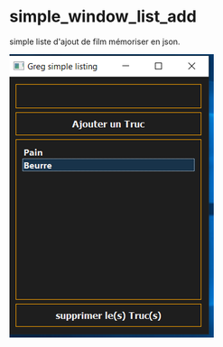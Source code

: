 # simple_window_list_add
simple liste d'ajout de film mémoriser en json.

 ![alt text](https://github.com/ptlu79/simple_window_list_add/blob/master/list.png) 
